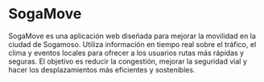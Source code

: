 # SogaMove
SogaMove es una aplicación web diseñada para mejorar la movilidad en la ciudad de Sogamoso. Utiliza información en tiempo real sobre el tráfico, el clima y eventos locales para ofrecer a los usuarios rutas más rápidas y seguras. El objetivo es reducir la congestión, mejorar la seguridad vial y hacer los desplazamientos más eficientes y sostenibles.
